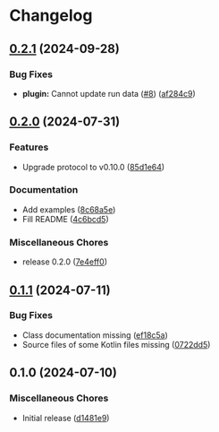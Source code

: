 # Changelog

## [0.2.1](https://github.com/wndhydrnt/saturn-bot-kotlin/compare/v0.2.0...v0.2.1) (2024-09-28)


### Bug Fixes

* **plugin:** Cannot update run data ([#8](https://github.com/wndhydrnt/saturn-bot-kotlin/issues/8)) ([af284c9](https://github.com/wndhydrnt/saturn-bot-kotlin/commit/af284c9cfbf443b133410a105a29da29b062b5b1))

## [0.2.0](https://github.com/wndhydrnt/saturn-bot-kotlin/compare/v0.1.1...v0.2.0) (2024-07-31)


### Features

* Upgrade protocol to v0.10.0 ([85d1e64](https://github.com/wndhydrnt/saturn-bot-kotlin/commit/85d1e649d51031dc6062a5731bbc0794ed136f39))


### Documentation

* Add examples ([8c68a5e](https://github.com/wndhydrnt/saturn-bot-kotlin/commit/8c68a5e273ecb878321df5cb9a208a046c5cb037))
* Fill README ([4c6bcd5](https://github.com/wndhydrnt/saturn-bot-kotlin/commit/4c6bcd5b88e89a6accb6c63cb349341c3c1a08e3))


### Miscellaneous Chores

* release 0.2.0 ([7e4eff0](https://github.com/wndhydrnt/saturn-bot-kotlin/commit/7e4eff01a114510ebab65cc098acf4fd523d8f60))

## [0.1.1](https://github.com/wndhydrnt/saturn-bot-kotlin/compare/v0.1.0...v0.1.1) (2024-07-11)


### Bug Fixes

* Class documentation missing ([ef18c5a](https://github.com/wndhydrnt/saturn-bot-kotlin/commit/ef18c5ace90af4d48854ef95921ef628fe8ecdb3))
* Source files of some Kotlin files missing ([0722dd5](https://github.com/wndhydrnt/saturn-bot-kotlin/commit/0722dd569e9aeef769bcd25c1bf5850775494b85))

## 0.1.0 (2024-07-10)


### Miscellaneous Chores

* Initial release ([d1481e9](https://github.com/wndhydrnt/saturn-bot-kotlin/commit/d1481e94d22a811137fe095e9637f07a7f5387a9))
